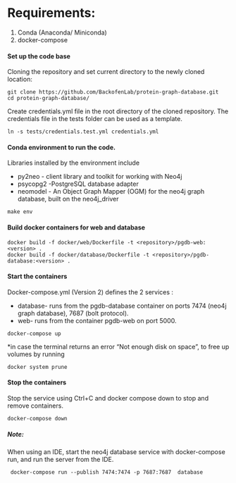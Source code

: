 

# Requirements:

1. Conda (Anaconda/ Miniconda) 
2. docker-compose

#### Set up the code base 
Cloning the repository and set current directory to the newly cloned location:
~~~
git clone https://github.com/BackofenLab/protein-graph-database.git
cd protein-graph-database/
~~~

Create credentials.yml file in the root directory of the cloned repository. The credentials file in the tests folder can be used as a template.

```
ln -s tests/credentials.test.yml credentials.yml
```

#### Conda environment to run the code.
Libraries installed by the environment include 
* py2neo - client library and toolkit for working with Neo4j
* psycopg2 -PostgreSQL database adapter
* neomodel - An Object Graph Mapper (OGM) for the neo4j graph database, built on the neo4j_driver

```
make env
```

#### Build docker containers for web and database 
```
docker build -f docker/web/Dockerfile -t <repository>/pgdb-web:<version> .
docker build -f docker/database/Dockerfile -t <repository>/pgdb-database:<version> .

```


#### Start the containers
Docker-compose.yml (Version 2) defines the 2 services :
* database- runs from the pgdb-database container on ports 7474 (neo4j graph database), 7687 (bolt protocol).
* web- runs from the container pgdb-web on port 5000.

```
docker-compose up
```
*in case the terminal returns an error “Not enough disk on space”, to free up volumes by running
~~~
docker system prune 
~~~

#### Stop the containers
Stop the service using Ctrl+C and docker compose down to stop and remove containers.
~~~
docker-compose down
~~~
##### Note:
When using an IDE, start the neo4j database service with docker-compose run, and run the server from the IDE.
~~~
 docker-compose run --publish 7474:7474 -p 7687:7687  database
~~~


